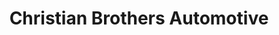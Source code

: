 ---
title: "Christian Brothers Automotive"
url: /simpsonville/christian-brothers-automotive/
shop: Autowerkstatt
---